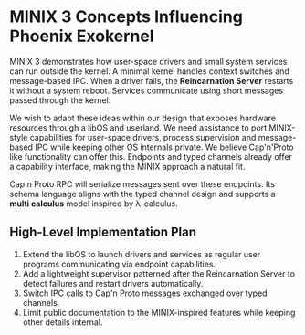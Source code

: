 # MINIX 3 Concepts Influencing Phoenix Exokernel

MINIX 3 demonstrates how user-space drivers and small system services can run
outside the kernel. A minimal kernel handles context switches and message-based
IPC. When a driver fails, the **Reincarnation Server** restarts it without a
system reboot. Services communicate using short messages passed through the
kernel.

We wish to adapt these ideas within our design that exposes hardware resources
through a libOS and userland. We need assistance to port MINIX-style capabilities for
user-space drivers, process supervision and message-based IPC while keeping
other OS internals private. We believe Cap'n'Proto like functionality can offer this. Endpoints and typed channels already offer a
capability interface, making the MINIX approach a natural fit.

Cap'n Proto RPC will serialize messages sent over these endpoints. Its schema
language aligns with the typed channel design and supports a **multi calculus**
model inspired by λ-calculus.

## High-Level Implementation Plan

1. Extend the libOS to launch drivers and services as regular user programs
   communicating via endpoint capabilities.
2. Add a lightweight supervisor patterned after the Reincarnation Server to
   detect failures and restart drivers automatically.
3. Switch IPC calls to Cap'n Proto messages exchanged over typed channels.
4. Limit public documentation to the MINIX-inspired features while keeping other
    details internal.

